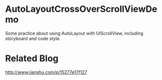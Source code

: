 # AutoLayoutCrossOverScrollViewDemo
Some practice about using AutoLayout with UIScrollView, including storyboard and code style.

# Related Blog
http://www.jianshu.com/p/15277e17f127
